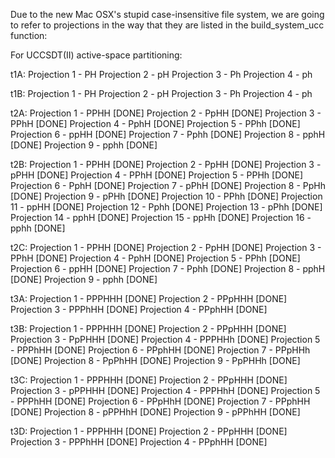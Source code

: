 Due to the new Mac OSX's stupid case-insensitive file system, we are going 
to refer to projections in the way that they are listed in the build_system_ucc function:

For UCCSDT(II) active-space partitioning:

t1A:
Projection 1 - PH
Projection 2 - pH
Projection 3 - Ph
Projection 4 - ph

t1B:
Projection 1 - PH
Projection 2 - pH
Projection 3 - Ph
Projection 4 - ph

t2A:
Projection 1 - PPHH [DONE]
Projection 2 - PpHH [DONE]
Projection 3 - PPhH [DONE]
Projection 4 - PphH [DONE]
Projection 5 - PPhh [DONE]
Projection 6 - ppHH [DONE]
Projection 7 - Pphh [DONE]
Projection 8 - pphH [DONE]
Projection 9 - pphh [DONE]

t2B:
Projection 1 - PPHH [DONE]
Projection 2 - PpHH [DONE]
Projection 3 - pPHH [DONE]
Projection 4 - PPhH [DONE]
Projection 5 - PPHh [DONE]
Projection 6 - PphH [DONE]
Projection 7 - pPhH [DONE]
Projection 8 - PpHh [DONE]
Projection 9 - pPHh [DONE]
Projection 10 - PPhh [DONE]
Projection 11 - ppHH [DONE]
Projection 12 - Pphh [DONE]
Projection 13 - pPhh [DONE]
Projection 14 - pphH [DONE]
Projection 15 - ppHh [DONE]
Projection 16 - pphh [DONE]

t2C:
Projection 1 - PPHH [DONE]
Projection 2 - PpHH [DONE]
Projection 3 - PPhH [DONE]
Projection 4 - PphH [DONE]
Projection 5 - PPhh [DONE]
Projection 6 - ppHH [DONE]
Projection 7 - Pphh [DONE]
Projection 8 - pphH [DONE]
Projection 9 - pphh [DONE]

t3A:
Projection 1 - PPPHHH [DONE]
Projection 2 - PPpHHH [DONE]
Projection 3 - PPPhHH [DONE]
Projection 4 - PPphHH [DONE]

t3B:
Projection 1 - PPPHHH [DONE]
Projection 2 - PPpHHH [DONE]
Projection 3 - PpPHHH [DONE]
Projection 4 - PPPHHh [DONE]
Projection 5 - PPPhHH [DONE]
Projection 6 - PPphHH [DONE]
Projection 7 - PPpHHh [DONE]
Projection 8 - PpPhHH [DONE]
Projection 9 - PpPHHh [DONE]

t3C:
Projection 1 - PPPHHH [DONE]
Projection 2 - PPpHHH [DONE]
Projection 3 - pPPHHH [DONE]
Projection 4 - PPPHhH [DONE]
Projection 5 - PPPhHH [DONE]
Projection 6 - PPpHhH [DONE]
Projection 7 - PPphHH [DONE]
Projection 8 - pPPHhH [DONE]
Projection 9 - pPPhHH [DONE]

t3D:
Projection 1 - PPPHHH [DONE]
Projection 2 - PPpHHH [DONE]
Projection 3 - PPPhHH [DONE]
Projection 4 - PPphHH [DONE]

